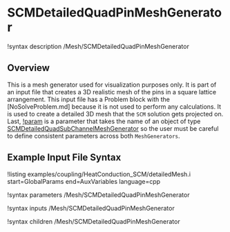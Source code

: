 # SCMDetailedQuadPinMeshGenerator

!syntax description /Mesh/SCMDetailedQuadPinMeshGenerator

## Overview

<!-- -->

This is a mesh generator used for visualization purposes only. It is part of an input file that creates
a 3D realistic mesh of the pins in a square lattice arrangement. This input file has a Problem block
with the [NoSolveProblem.md] because it is not used to perform any calculations. It is used to create a detailed 3D mesh that the `SCM` solution
gets projected on.
Last, [!param](/Mesh/SCMDetailedQuadPinMeshGenerator/input) is a parameter that takes the name of an object of type [SCMDetailedQuadSubChannelMeshGenerator](SCMDetailedQuadSubChannelMeshGenerator.md) so the user must be careful to define consistent
parameters across both `MeshGenerators`.

## Example Input File Syntax

!listing examples/coupling/HeatConduction_SCM/detailedMesh.i start=GlobalParams end=AuxVariables language=cpp

!syntax parameters /Mesh/SCMDetailedQuadPinMeshGenerator

!syntax inputs /Mesh/SCMDetailedQuadPinMeshGenerator

!syntax children /Mesh/SCMDetailedQuadPinMeshGenerator
